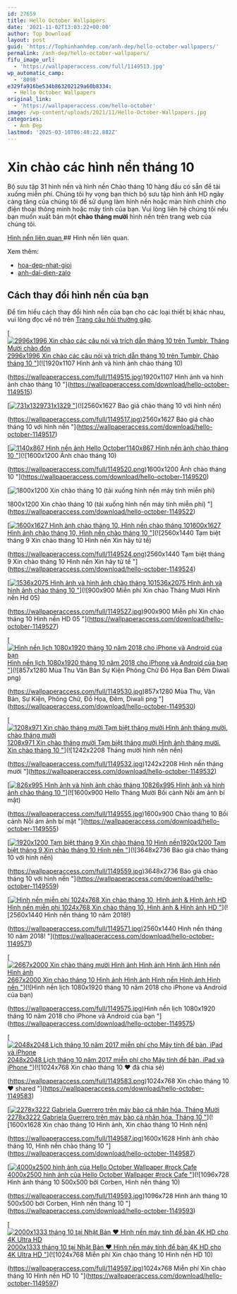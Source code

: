 ```yaml
---
id: 27659
title: Hello October Wallpapers
date: '2021-11-02T13:03:22+00:00'
author: Top Download
layout: post
guid: 'https://Tophinhanhdep.com/anh-dep/hello-october-wallpapers/'
permalink: /anh-dep/hello-october-wallpapers/
fifu_image_url:
  - 'https://wallpaperaccess.com/full/1149513.jpg'
wp_automatic_camp:
  - '8098'
e329fa916be534b863202129a60b8334:
  - Hello October Wallpapers
original_link:
  - 'https://wallpaperaccess.com/hello-october'
image: /wp-content/uploads/2021/11/Hello-October-Wallpapers.jpg
categories:
  - Ảnh Đẹp
lastmod: '2025-03-10T06:48:22.882Z'
---
```

# Xin chào các hình nền tháng 10

Bộ sưu tập 31 hình nền và hình nền Chào tháng 10 hàng đầu có sẵn để tải xuống miễn phí. Chúng tôi hy vọng bạn thích bộ sưu tập hình ảnh HD ngày càng tăng của chúng tôi để sử dụng làm hình nền hoặc màn hình chính cho điện thoại thông minh hoặc máy tính của bạn. Vui lòng liên hệ chúng tôi nếu bạn muốn xuất bản một **chào tháng mười** hình nền trên trang web của chúng tôi.

[Hình nền liên quan ](#related) ## Hình nền liên quan.

   
 Xem thêm:

   
- [hoa-dep-nhat-gioi](https://tophinhanhdep.com/hinh-hoa-dep/hoa-dep-nhat-gioi/)
- [anh-dai-dien-zalo](https://tophinhanhdep.com/anh-avatar/anh-dai-dien-zalo/)

## Cách thay đổi hình nền của bạn

Để tìm hiểu cách thay đổi hình nền của bạn cho các loại thiết bị khác nhau, vui lòng đọc về nó trên [Trang câu hỏi thường gặp](https://tophinhanhdep.com/faq/).

  
[[![2996x1996 Xin chào các câu nói và trích dẫn tháng 10 trên Tumblr.  Tháng Mười chào đón](https://wallpaperaccess.com/full/1149513.jpg)2996x1996 Xin chào các câu nói và trích dẫn tháng 10 trên Tumblr. Chào tháng 10 "](https://wallpaperaccess.com/download/hello-october-1149513)](![1920x1107 Hình ảnh và hình ảnh chào tháng 10)

(https://wallpaperaccess.com/full/1149515.jpg)1920x1107 Hình ảnh và hình ảnh chào tháng 10 "](https://wallpaperaccess.com/download/hello-october-1149515)

[[![731x1329 ](https://wallpaperaccess.com/full/1149516.jpg)731x1329 "](https://wallpaperaccess.com/download/hello-october-1149516)](![2560x1627 Báo giá chào tháng 10 với hình nền)

(https://wallpaperaccess.com/full/1149517.jpg)2560x1627 Báo giá chào tháng 10 với hình nền "](https://wallpaperaccess.com/download/hello-october-1149517)

[[![1140x867 Hình nền ảnh Hello October](https://wallpaperaccess.com/full/1149519.jpg)1140x867 Hình nền ảnh chào tháng 10 "](https://wallpaperaccess.com/download/hello-october-1149519)](![1600x1200 Ảnh chào tháng 10)

(https://wallpaperaccess.com/full/1149520.png)1600x1200 Ảnh chào tháng 10 "](https://wallpaperaccess.com/download/hello-october-1149520)

[![1800x1200 Xin chào tháng 10 (tải xuống hình nền máy tính miễn phí)](https://wallpaperaccess.com/full/1149522.jpg)

1800x1200 Xin chào tháng 10 (tải xuống hình nền máy tính miễn phí) "](https://wallpaperaccess.com/download/hello-october-1149522)

[[![1600x1627 Hình ảnh chào tháng 10, Hình nền chào tháng 10](https://wallpaperaccess.com/full/1149523.jpg)1600x1627 Hình ảnh chào tháng 10, Hình nền chào tháng 10 "](https://wallpaperaccess.com/download/hello-october-1149523)](![2560x1440 Tạm biệt tháng 9 Xin chào tháng 10 Hình nền Xin hãy tử tế)

(https://wallpaperaccess.com/full/1149524.png)2560x1440 Tạm biệt tháng 9 Xin chào tháng 10 Hình nền Xin hãy tử tế "](https://wallpaperaccess.com/download/hello-october-1149524)

[[![1536x2075 Hình ảnh và hình ảnh chào tháng 10](https://wallpaperaccess.com/full/1149525.jpg)1536x2075 Hình ảnh và hình ảnh chào tháng 10 "](https://wallpaperaccess.com/download/hello-october-1149525)](![900x900 Miễn phí Xin chào Tháng Mười Hình nền Hd 05)

(https://wallpaperaccess.com/full/1149527.jpg)900x900 Miễn phí Xin chào tháng 10 Hình nền HD 05 "](https://wallpaperaccess.com/download/hello-october-1149527)

[[![Hình nền lịch 1080x1920 tháng 10 năm 2018 cho iPhone và Android của bạn](https://wallpaperaccess.com/full/1149529.jpg)Hình nền lịch 1080x1920 tháng 10 năm 2018 cho iPhone và Android của bạn "](https://wallpaperaccess.com/download/hello-october-1149529)](![857x1280 Mùa Thu Văn Bản Sự Kiện Phông Chữ Đồ Họa Ban Đêm Diwali png)

(https://wallpaperaccess.com/full/1149530.jpg)857x1280 Mùa Thu, Văn Bản, Sự Kiện, Phông Chữ, Đồ Họa, Đêm, Diwali png "](https://wallpaperaccess.com/download/hello-october-1149530)

[[![1208x971 Xin chào tháng mười Tạm biệt tháng mười Hình ảnh tháng mười.  chào tháng mười](https://wallpaperaccess.com/full/1149531.png)1208x971 Xin chào tháng mười Tạm biệt tháng mười Hình ảnh tháng mười. Xin chào tháng 10 "](https://wallpaperaccess.com/download/hello-october-1149531)](![1242x2208 Tháng mười hình nền nền)

(https://wallpaperaccess.com/full/1149532.jpg)1242x2208 Hình nền tháng mười "](https://wallpaperaccess.com/download/hello-october-1149532)

[[![826x995 Hình ảnh và hình ảnh chào tháng 10](https://wallpaperaccess.com/full/1149533.jpg)826x995 Hình ảnh và hình ảnh chào tháng 10 "](https://wallpaperaccess.com/download/hello-october-1149533)](![1600x900 Hello Tháng Mười Bối cảnh Nỗi ám ảnh bí mật)

(https://wallpaperaccess.com/full/1149555.jpg)1600x900 Chào tháng 10 Bối cảnh Nỗi ám ảnh bí mật "](https://wallpaperaccess.com/download/hello-october-1149555)

[[![1920x1200 Tạm biệt tháng 9 Xin chào tháng 10 Hình nền](https://wallpaperaccess.com/full/1149558.jpg)1920x1200 Tạm biệt tháng 9 Xin chào tháng 10 Hình nền "](https://wallpaperaccess.com/download/hello-october-1149558)](![3648x2736 Báo giá chào tháng 10 với hình nền)

(https://wallpaperaccess.com/full/1149559.jpg)3648x2736 Báo giá chào tháng 10 với hình nền "](https://wallpaperaccess.com/download/hello-october-1149559)

[[![Hình nền miễn phí 1024x768 Xin chào tháng 10, Hình ảnh & Hình ảnh HD](https://wallpaperaccess.com/full/1149565.jpg)Hình nền miễn phí 1024x768 Xin chào tháng 10, Hình ảnh &amp; Hình ảnh HD "](https://wallpaperaccess.com/download/hello-october-1149565)](![2560x1440 Hình nền tháng 10 năm 2018!)

(https://wallpaperaccess.com/full/1149571.jpg)2560x1440 Hình nền tháng 10 năm 2018! "](https://wallpaperaccess.com/download/hello-october-1149571)

[[![2667x2000 Xin chào tháng mười Hình ảnh Hình ảnh Hình ảnh Hình nền Hình ảnh](https://wallpaperaccess.com/full/1149573.png)2667x2000 Xin chào tháng 10 Hình ảnh Hình ảnh Hình nền Hình ảnh Hình nền "](https://wallpaperaccess.com/download/hello-october-1149573)](![Hình nền lịch 1080x1920 tháng 10 năm 2018 cho iPhone và Android của bạn)

(https://wallpaperaccess.com/full/1149575.jpg)Hình nền lịch 1080x1920 tháng 10 năm 2018 cho iPhone và Android của bạn "](https://wallpaperaccess.com/download/hello-october-1149575)

[[![2048x2048 Lịch tháng 10 năm 2017 miễn phí cho Máy tính để bàn, iPad và iPhone](https://wallpaperaccess.com/full/1149577.jpg)2048x2048 Lịch tháng 10 năm 2017 miễn phí cho Máy tính để bàn, iPad và iPhone "](https://wallpaperaccess.com/download/hello-october-1149577)](![1024x768 Xin chào tháng 10 ♥ đã chia sẻ)

(https://wallpaperaccess.com/full/1149583.png)1024x768 Xin chào tháng 10 ♥ shared "](https://wallpaperaccess.com/download/hello-october-1149583)

[[![2278x3222 Gabriela Guerrero trên máy bào cá nhân hóa.  Tháng Mười](https://wallpaperaccess.com/full/1149584.jpg)2278x3222 Gabriela Guerrero trên máy bào cá nhân hóa. Tháng 10 "](https://wallpaperaccess.com/download/hello-october-1149584)](![1600x1628 Xin chào tháng 10 Hình ảnh, Xin chào tháng 10 Hình nền)

(https://wallpaperaccess.com/full/1149587.jpg)1600x1628 Hình ảnh chào tháng 10, Hình nền chào tháng 10 "](https://wallpaperaccess.com/download/hello-october-1149587)

[[![4000x2500 hình ảnh của Hello October Wallpaper #rock Cafe](https://wallpaperaccess.com/full/1149569.jpg)4000x2500 hình ảnh của Hello October Wallpaper #rock Cafe "](https://wallpaperaccess.com/download/hello-october-1149569)](![1096x728 Hình ảnh tháng 10 500x500 bởi Corben, Hình nền tháng 10)

(https://wallpaperaccess.com/full/1149593.jpg)1096x728 Hình ảnh tháng 10 500x500 bởi Corben, Hình nền tháng 10 "](https://wallpaperaccess.com/download/hello-october-1149593)

[[![2000x1333 tháng 10 tại Nhật Bản ❤ Hình nền máy tính để bàn 4K HD cho 4K Ultra HD](https://wallpaperaccess.com/full/1149595.jpg)2000x1333 tháng 10 tại Nhật Bản ❤ Hình nền máy tính để bàn 4K HD cho 4K Ultra HD "](https://wallpaperaccess.com/download/hello-october-1149595)](![1024x768 Miễn phí Xin chào tháng 10 Hình nền HD 10)

(https://wallpaperaccess.com/full/1149597.jpg)1024x768 Miễn phí Xin chào tháng 10 Hình nền HD 10 "](https://wallpaperaccess.com/download/hello-october-1149597)
